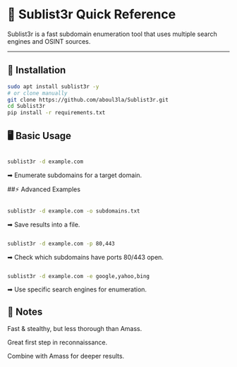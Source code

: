 # 🔎 Sublist3r Quick Reference

Sublist3r is a fast subdomain enumeration tool that uses multiple search engines and OSINT sources.

---

## 🔧 Installation
```bash
sudo apt install sublist3r -y
# or clone manually
git clone https://github.com/aboul3la/Sublist3r.git
cd Sublist3r
pip install -r requirements.txt
```
## 🖥️ Basic Usage
```bash

sublist3r -d example.com
```
➡ Enumerate subdomains for a target domain.

##⚡ Advanced Examples
```bash

sublist3r -d example.com -o subdomains.txt
```
➡ Save results into a file.

```bash

sublist3r -d example.com -p 80,443
```
➡ Check which subdomains have ports 80/443 open.

```bash

sublist3r -d example.com -e google,yahoo,bing
```
➡ Use specific search engines for enumeration.

## 📌 Notes
Fast & stealthy, but less thorough than Amass.

Great first step in reconnaissance.

Combine with Amass for deeper results.
